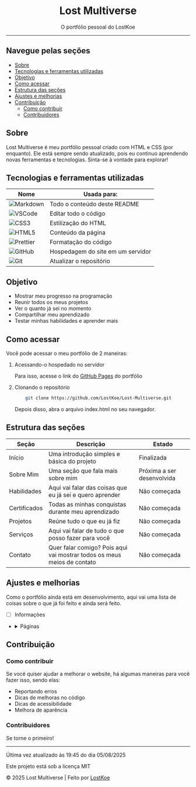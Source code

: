 <h1 align="center">Lost Multiverse</h1>
<p align="center">O portfólio pessoal do LostKoe</p>

---

## Navegue pelas seções

- [Sobre](#sobre)
- [Tecnologias e ferramentas utilizadas](#tecnologias-e-ferramentas-utilizadas)
- [Objetivo](#objetivo)
- [Como acessar](#como-acessar)
- [Estrutura das seções](#estrutura-das-seções)
- [Ajustes e melhorias](#ajustes-e-melhorias)
- [Contribuição](#contribuição)
    - [Como contribuir](#como-contribuir)
    - [Contribuidores](#contribuidores)

## Sobre

Lost Multiverse é meu portfólio pessoal criado com HTML e CSS (por enquanto). Ele está sempre sendo atualizado, pois eu continuo aprendendo novas ferramentas e tecnologias. Sinta-se à vontade para explorar!

## Tecnologias e ferramentas utilizadas

| Nome                                                                                                                  | Usada para:                       |
|-----------------------------------------------------------------------------------------------------------------------|-----------------------------------|
| ![Markdown](https://img.shields.io/badge/Markdown-000000?style=for-the-badge&logo=markdown&logoColor=white)           | Todo o conteúdo deste README      |
| ![VSCode](https://img.shields.io/badge/VSCode-0078D4?style=for-the-badge&logo=visual%20studio%20code&logoColor=white) | Editar todo o código              |
| ![CSS3](https://img.shields.io/badge/CSS3-1572B6?style=for-the-badge&logo=css3&logoColor=white)                       | Estilização do HTML               |
| ![HTML5](https://img.shields.io/badge/HTML5-E34F26?style=for-the-badge&logo=html5&logoColor=white)                    | Conteúdo da página                |
| ![Prettier](https://img.shields.io/badge/prettier-1A2C34?style=for-the-badge&logo=prettier&logoColor=F7BA3E)          | Formatação do código              |
| ![GitHub](https://img.shields.io/badge/GitHub-100000?style=for-the-badge&logo=github&logoColor=white)                 | Hospedagem do site em um servidor |
| ![Git](https://img.shields.io/badge/GIT-E44C30?style=for-the-badge&logo=git&logoColor=white)                          | Atualizar o repositório           |

## Objetivo

- Mostrar meu progresso na programação
- Reunir todos os meus projetos
- Ver o quanto já sei no momento
- Compartilhar meu aprendizado
- Testar minhas habilidades e aprender mais

## Como acessar

Você pode acessar o meu portfólio de 2 maneiras:

1. Acessando-o hospedado no servidor

   Para isso, acesse o link do [GitHub Pages](https://lostkoe.github.io/Lost-Multiverse/) do portfólio

2. Clonando o repositório

   ```bash
       git clone https://github.com/LostKoe/Lost-Multiverse.git
   ```

   Depois disso, abra o arquivo index.html no seu navegador.

## Estrutura das seções

| Seção        | Descrição                                                               | Estado                     |
| ------------ | ----------------------------------------------------------------------- | -------------------------- |
| Início       | Uma introdução simples e básica do projeto                              | Finalizada                 |
| Sobre Mim    | Uma seção que fala mais sobre mim                                       | Próxima a ser desenvolvida |
| Habilidades  | Aqui vai falar das coisas que eu já sei e quero aprender                | Não começada               |
| Certificados | Todas as minhas conquistas durante meu aprendizado                      | Não começada               |
| Projetos     | Reúne tudo o que eu já fiz                                              | Não começada               |
| Serviços     | Aqui vai falar de tudo o que posso fazer para você                      | Não começada               |
| Contato      | Quer falar comigo? Pois aqui vai mostrar todos os meus meios de contato | Não começada               |

## Ajustes e melhorias
Como o portfólio ainda está em desenvolvimento, aqui vai uma lista de coisas sobre o que já foi feito e ainda será feito.

- [ ] Informações

- <details>
    <summary>Páginas</summary>

    - [x] Início
    - [ ] Sobre Mim
    - [ ] Habilidades
    - [ ] Certificados
    - [ ] Projetos
    - [ ] Serviços
    - [ ] Contato

  </details>

## Contribuição

### Como contribuir

Se você quiser ajudar a melhorar o website, há algumas maneiras para você fazer isso, sendo elas:

- Reportando erros
- Dicas de melhoras no código
- Dicas de acessibilidade
- Melhora de aparência

### Contribuidores

Se torne o primeiro!

---

Última vez atualizado às 19:45 do dia 05/08/2025

Este projeto está sob a licença MIT

&copy; 2025 Lost Multiverse | Feito por [LostKoe](https://github.com/LostKoe/)
